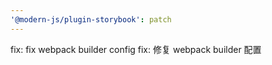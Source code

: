 ```yaml
---
'@modern-js/plugin-storybook': patch
---
```


fix: fix webpack builder config
fix: 修复 webpack builder 配置
